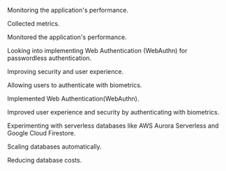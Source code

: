 Monitoring the application's performance.

Collected metrics.

Monitored the application's performance.

Looking into implementing Web Authentication (WebAuthn) for passwordless authentication.

Improving security and user experience.

Allowing users to authenticate with biometrics.

Implemented Web Authentication(WebAuthn).

Improved user experience and security by authenticating with biometrics.

Experimenting with serverless databases like AWS Aurora Serverless and Google Cloud Firestore.

Scaling databases automatically.

Reducing database costs.
